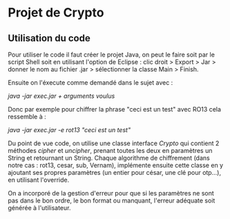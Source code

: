 
Projet de Crypto
=====

Utilisation du code 
-------

Pour utiliser le code il faut créer le projet Java, on peut le faire soit par le script Shell soit en utilisant l'option de Eclipse : clic droit > Export > Jar > donner le nom au fichier .jar > sélectionner la classe Main > Finish.

Ensuite on l'éxecute comme demandé dans le sujet avec :

*java -jar exec.jar + arguments voulus* 

Donc par exemple pour chiffrer la phrase "ceci est un test" avec RO13 cela ressemble à :

*java -jar exec.jar -e rot13 "ceci est un test"*

Du point de vue code, on utilise une classe interface *Crypto* qui contient 2 méthodes *cipher* et *uncipher*, prenant toutes les deux en paramètres un String et retournant un String.
Chaque algorithme de chiffrement (dans notre cas : rot13, cesar, sub, Vernam), implémente ensuite cette classe en y ajoutant ses propres paramètres (un entier pour césar, une clé pour otp...), en utilisant l'override.

On a incorporé de la gestion d'erreur pour que si les paramètres ne sont pas dans le bon ordre, le bon format ou manquant, l'erreur adéquate soit générée à l'utilisateur. 


